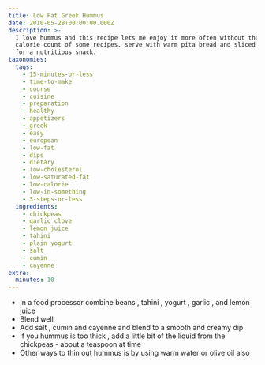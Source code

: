 ```yaml
---
title: Low Fat Greek Hummus
date: 2010-05-28T00:00:00.000Z
description: >-
  I love hummus and this recipe lets me enjoy it more often without the higher
  calorie count of some recipes. serve with warm pita bread and sliced veggies
  for a nutritious snack.
taxonomies:
  tags:
    - 15-minutes-or-less
    - time-to-make
    - course
    - cuisine
    - preparation
    - healthy
    - appetizers
    - greek
    - easy
    - european
    - low-fat
    - dips
    - dietary
    - low-cholesterol
    - low-saturated-fat
    - low-calorie
    - low-in-something
    - 3-steps-or-less
  ingredients:
    - chickpeas
    - garlic clove
    - lemon juice
    - tahini
    - plain yogurt
    - salt
    - cumin
    - cayenne
extra:
  minutes: 10
---
```

 - In a food processor combine beans , tahini , yogurt , garlic , and lemon juice
 - Blend well
 - Add salt , cumin and cayenne and blend to a smooth and creamy dip
 - If you hummus is too thick , add a little bit of the liquid from the chickpeas - about a teaspoon at time
 - Other ways to thin out hummus is by using warm water or olive oil also

